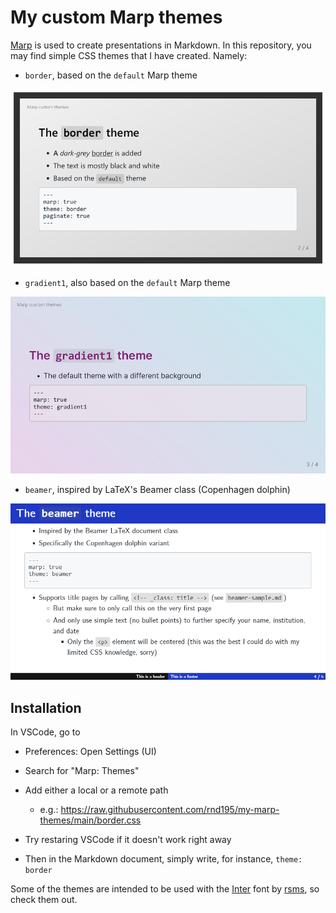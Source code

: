 # My custom Marp themes

[Marp](https://marp.app/) is used to create presentations in Markdown. In this repository, you may find simple CSS themes that I have created. Namely:

- `border`, based on the `default` Marp theme

![border sample](./samples/border.png)

- `gradient1`, also based on the `default` Marp theme

![gradient1 sample](./samples/gradient1.png)

- `beamer`, inspired by LaTeX's Beamer class (Copenhagen dolphin)

![beamer sample](./samples/beamer.png)



## Installation

In VSCode, go to

- Preferences: Open Settings (UI)
- Search for "Marp: Themes"
- Add either a local or a remote path
  - e.g.: https://raw.githubusercontent.com/rnd195/my-marp-themes/main/border.css
- Try restaring VSCode if it doesn't work right away

- Then in the Markdown document, simply write, for instance, `theme: border`



Some of the themes are intended to be used with the [Inter](https://github.com/rsms/inter) font by [rsms](https://github.com/rsms/), so check them out.
